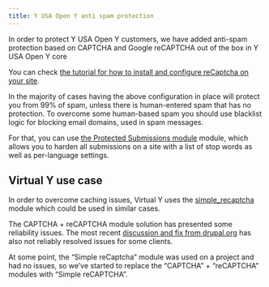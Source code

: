 ```yaml
---
title: Y USA Open Y anti spam protection
---
```


In order to protect Y USA Open Y customers, we have added anti-spam protection based on CAPTCHA and Google reCAPTCHA out of the box in Y USA Open Y core

You can check [the tutorial for how to install and configure reCaptcha on your site](https://www.youtube.com/watch?v=nHo2uL-bPyM).

In the majority of cases having the above configuration in place will protect you from 99% of spam, unless there is human-entered spam that has no protection. To overcome some human-based spam you should use blacklist logic for blocking email domains, used in spam messages.

For that, you can use [the Protected Submissions module](https://www.drupal.org/project/protected_submissions) module, which allows you to harden all submissions on a site with a list of stop words as well as per-language settings.

## Virtual Y use case

In order to overcome caching issues, Virtual Y uses the [simple_recaptcha](https://www.drupal.org/project/simple_recaptcha) module which could be used in similar cases.

The CAPTCHA + reCAPTCHA module solution has presented some reliability issues. The most recent [discussion and fix from drupal.org](https://www.drupal.org/project/captcha/issues/3089263) has also not reliably resolved issues for some clients.

At some point, the “Simple reCaptcha” module was used on a project and had no issues, so we’ve started to replace the “CAPTCHA” + “reCAPTCHA” modules with “Simple reCAPTCHA”.
